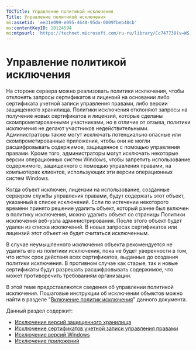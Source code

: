 ```yaml
---
TOCTitle: Управление политикой исключения
Title: Управление политикой исключения
ms:assetid: 'ee31e099-e095-4648-95da-0009fbeb48cb'
ms:contentKeyID: 18124594
ms:mtpsurl: 'https://technet.microsoft.com/ru-ru/library/Cc747730(v=WS.10)'
---
```


Управление политикой исключения
===============================

На стороне сервера можно реализовать политики исключения, чтобы отклонять запросы сертификатов и лицензий на основании либо сертификата учетной записи управления правами, либо версии защищенного хранилища. Политики исключения отклоняют запросы на получение новых сертификатов и лицензий, которые сделаны скомпрометированными участниками, но в отличие от отзыва, политики исключения не делают участников недействительными. Администраторы также могут исключать потенциально опасные или скомпрометированные приложения, чтобы они не могли расшифровывать содержимое, защищенное с помощью управления правами. Кроме того, администраторы могут исключать некоторые версии операционных систем Windows, чтобы запретить использование содержимого, защищенного с помощью управления правами, на компьютерах клиентов, использующих эти версии операционных систем Windows.

Когда объект исключен, лицензии на использование, созданные сервером службы управления правами, будут содержать этот объект, указанный в списке исключений. Если по истечении некоторого времени принято решение удалить объект, который ранее был включен в политику исключения, можно удалить объект со страницы Политики исключения веб-узла администрирования. После этого объект будет удален из списка исключений. В новых запросах сертификатов или лицензий этот объект не будет считаться исключенным.

В случае неумышленного исключения объекта рекомендуется не удалять его из политики исключения, пока не будет уверенности в том, что истек срок действия всех сертификатов, выданных до создания политики исключения. В противном случае как старые, так и новые сертификаты будут разрешать расшифровывать содержимое, что может противоречить требованиям организации.

В этой теме предоставляются сведения об управлении политикой исключения. Пошаговые инструкции об исключении объектов можно найти в разделе "[Включение политик исключения](https://technet.microsoft.com/bbb1ce50-bc11-41cf-b75b-a6756141908f)" данного документа.

Данный раздел содержит:

-   [Исключение версий защищенного хранилища](https://technet.microsoft.com/e287f026-aab2-43ab-93bc-48087da82f36)
-   [Исключение сертификатов учетной записи управления правами](https://technet.microsoft.com/cba5e901-942c-4d06-9865-e6c4648c95e6)
-   [Исключение версий Windows](https://technet.microsoft.com/8b8a184d-ac0e-4a43-822c-d2fae2faf484)
-   [Исключение приложений](https://technet.microsoft.com/b68ae4b2-b9ba-44ae-90cb-c88df600ec86)
